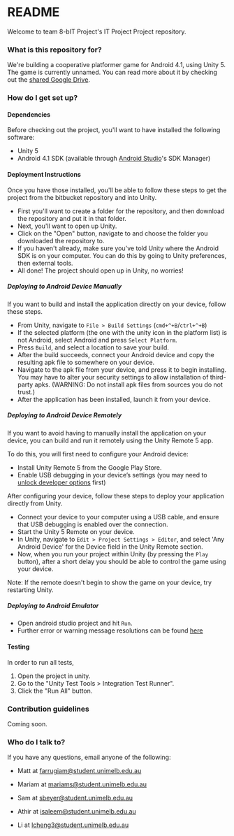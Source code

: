 # README #

Welcome to team 8-bIT Project's IT Project Project repository.

### What is this repository for? ###

We're building a cooperative platformer game for Android 4.1, using Unity 5. The game is currently unnamed. You can read more about it by checking out the [shared Google Drive](https://drive.google.com/drive/u/2/folders/0B-X6kHzx5k4TRGJ2dXlnTGR2aFU).

### How do I get set up? ###

#### Dependencies

Before checking out the project, you'll want to have installed the following software:

* Unity 5
* Android 4.1 SDK (available through [Android Studio](https://developer.android.com/studio/index.html)'s SDK Manager)

#### Deployment Instructions

Once you have those installed, you'll be able to follow these steps to get the project from the bitbucket repository and into Unity.

* First you'll want to create a folder for the repository, and then download the repository and put it in that folder.
* Next, you'll want to open up Unity.
* Click on the "Open" button, navigate to and choose the folder you downloaded the repository to.
* If you haven't already, make sure you've told Unity where the Android SDK is on your computer. You can do this by going to Unity preferences, then external tools.
* All done! The project should open up in Unity, no worries!

##### Deploying to Android Device Manually

If you want to build and install the application directly on your device, follow these steps.

* From Unity, navigate to `File > Build Settings` (`cmd+^+B`/`ctrl+^+B`)
* If the selected platform (the one with the unity icon in the platform list) is not Android, select Android and press `Select Platform`.
* Press `Build`, and select a location to save your build.
* After the build succeeds, connect your Android device and copy the resulting apk file to somewhere on your device.
* Navigate to the apk file from your device, and press it to begin installing. You may have to alter your security settings to allow installation of third-party apks. (WARNING: Do not install apk files from sources you do not trust.)
* After the application has been installed, launch it from your device.

##### Deploying to Android Device Remotely

If you want to avoid having to manually install the application on your device, you can build and run it remotely using the Unity Remote 5 app.

To do this, you will first need to configure your Android device:

* Install Unity Remote 5 from the Google Play Store.
* Enable USB debugging in your device’s settings (you may need to [unlock developer options](http://www.greenbot.com/article/2457986/how-to-enable-developer-options-on-your-android-phone-or-tablet.html) first)

After configuring your device, follow these steps to deploy your application directly from Unity.

* Connect your device to your computer using a USB cable, and ensure that USB debugging is enabled over the connection.
* Start the Unity 5 Remote on your device.
* In Unity, navigate to `Edit > Project Settings > Editor`, and select 'Any Android Device' for the Device field in the Unity Remote section.
* Now, when you run your project within Unity (by pressing the `Play` button), after a short delay you should be able to control the game using your device.

Note: If the remote doesn't begin to show the game on your device, try restarting Unity.

##### Deploying to Android Emulator

* Open android studio project and hit `Run`.
* Further error or warning message resolutions can be found [here](https://developer.android.com/studio/run/emulator.html)

#### Testing

In order to run all tests,
1. Open the project in unity.
2. Go to the "Unity Test Tools > Integration Test Runner".
3. Click the "Run All" button.

### Contribution guidelines ###

Coming soon.

### Who do I talk to? ###

If you have any questions, email anyone of the following:

* Matt at farrugiam@student.unimelb.edu.au

* Mariam at mariams@student.unimelb.edu.au

* Sam at sbeyer@student.unimelb.edu.au

* Athir at isaleem@student.unimelb.edu.au

* Li at lcheng3@student.unimelb.edu.au
